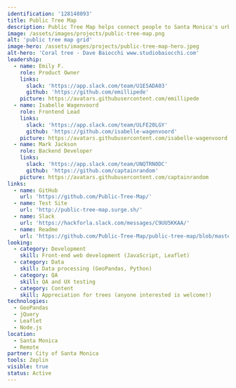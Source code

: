 ```yaml
---
identification: '128148093'
title: Public Tree Map
description: Public Tree Map helps connect people to Santa Monica's urban forest. The map includes information about each of the 35,000 trees (and vacant tree sites) in Santa Monica's publicly-owned urban forest (compiled from open datasets, digitized city records, and federal ecosystem services values), as well as tools for users to share favorite trees. To reflect tree plantings and removals, the map updates every day.
image: /assets/images/projects/public-tree-map.png
alt: 'public tree map grid'
image-hero: /assets/images/projects/public-tree-map-hero.jpeg
alt-hero: 'Coral tree - Dave Baiocchi www.studiobaiocchi.com'
leadership:
  - name: Emily F.
    role: Product Owner
    links:
      slack: 'https://app.slack.com/team/U1E5ADA03'
      github: 'https://github.com/emillipede'
    picture: https://avatars.githubusercontent.com/emillipede
  - name: Isabelle Wagenvoord
    role: Frontend Lead
    links:
      slack: 'https://app.slack.com/team/ULFE20LGY'
      github: 'https://github.com/isabelle-wagenvoord'
    picture: https://avatars.githubusercontent.com/isabelle-wagenvoord
  - name: Mark Jackson
    role: Backend Developer
    links:
      slack: 'https://app.slack.com/team/UNQTRN0DC'
      github: 'https://github.com/captainrandom'
    picture: https://avatars.githubusercontent.com/captainrandom
links:
  - name: GitHub
    url: 'https://github.com/Public-Tree-Map/'
  - name: Test Site
    url: 'http://public-tree-map.surge.sh/'
  - name: Slack
    url: 'https://hackforla.slack.com/messages/C9UU5KKAA/'
  - name: Readme
    url: 'https://github.com/Public-Tree-Map/public-tree-map/blob/master/README.md'
looking:
  - category: Development
    skill: Front-end web development (JavaScript, Leaflet)
  - category: Data
    skill: Data processing (GeoPandas, Python)
  - category: QA
    skill: QA and UX testing
  - category: Content
    skill: Appreciation for trees (anyone interested is welcome!)
technologies:
  - GeoPandas
  - jQuery
  - Leaflet
  - Node.js
location:
  - Santa Monica
  - Remote
partner: City of Santa Monica
tools: Zeplin
visible: true
status: Active
---
```

